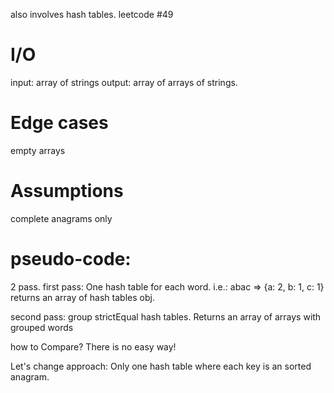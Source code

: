also involves hash tables.
leetcode #49

# I/O
input: array of strings
output: array of arrays of strings.

# Edge cases
empty arrays

# Assumptions
complete anagrams only

# pseudo-code:
2 pass.
first pass: One hash table for each word.
i.e.: abac => {a: 2, b: 1, c: 1}
returns an array of hash tables obj.

second pass: group strictEqual hash tables.
Returns an array of arrays with grouped words

how to Compare?
There is no easy way!

Let's change approach:
Only one hash table where each key is an sorted anagram.